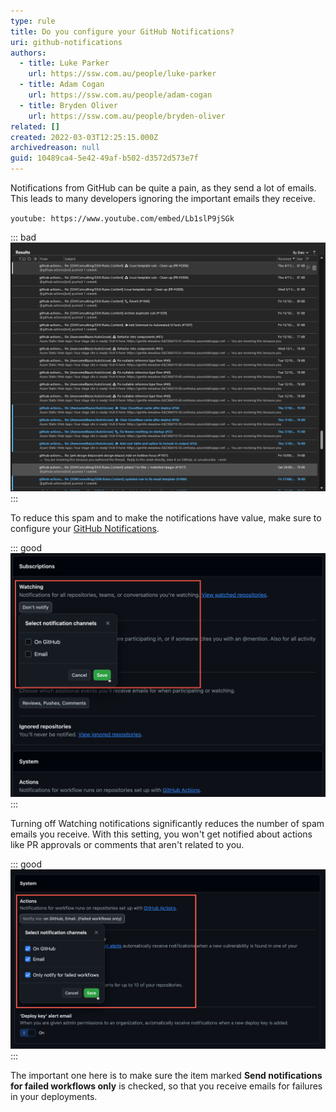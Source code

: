 ```yaml
---
type: rule
title: Do you configure your GitHub Notifications?
uri: github-notifications
authors:
  - title: Luke Parker
    url: https://ssw.com.au/people/luke-parker
  - title: Adam Cogan
    url: https://ssw.com.au/people/adam-cogan
  - title: Bryden Oliver
    url: https://ssw.com.au/people/bryden-oliver
related: []
created: 2022-03-03T12:25:15.000Z
archivedreason: null
guid: 10489ca4-5e42-49af-b502-d3572d573e7f
---
```

Notifications from GitHub can be quite a pain, as they send a lot of emails. This leads to many developers ignoring the important emails they receive.

`youtube: https://www.youtube.com/embed/Lb1slP9jSGk`

<!--endintro-->

::: bad
![Figure: Bad example - lots of notifications](./notifications.png)
:::

To reduce this spam and to make the notifications have value, make sure to configure your [GitHub Notifications](https://github.com/settings/notifications). 

::: good
![Figure: Good example - Repository, teams, and conversation settings](watching-notification.png)
:::

Turning off Watching notifications significantly reduces the number of spam emails you receive. With this setting, you won't get notified about actions like PR approvals or comments that aren't related to you.

::: good
![Figure: Good example - Workflow notification settings](actions-notification.png)
:::

The important one here is to make sure the item marked **Send notifications for failed workflows only** is checked, so that you receive emails for failures in your deployments.
